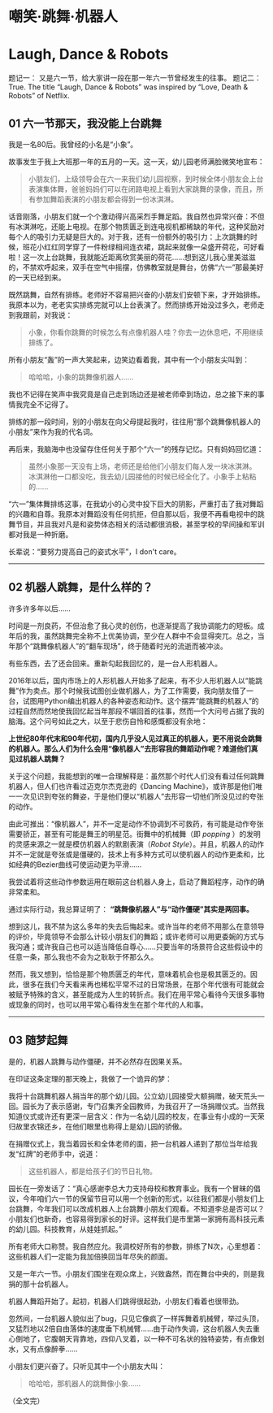 # 嘲笑·跳舞·机器人
# Laugh, Dance & Robots

题记一： 又是六一节，给大家讲一段在那一年六一节曾经发生的往事。
题记二： True. The title “Laugh, Dance & Robots” was inspired by “Love, Death & Robots” of Netflix. 

## 01 六一节那天，我没能上台跳舞

我是一名80后。我曾经的小名是“小象”。

故事发生于我上大班那一年的五月的一天。这一天，幼儿园老师满脸微笑地宣布： 

> 小朋友们，上级领导会在六一来我们幼儿园视察，到时候全体小朋友会上台表演集体舞，爸爸妈妈们可以在闭路电视上看到大家跳舞的录像，而且，所有参加舞蹈表演的小朋友都会得到一份冰淇淋。
 
话音刚落，小朋友们就一个个激动得兴高采烈手舞足蹈。我自然也异常兴奋：不但有冰淇淋吃，还能上电视。在那个物质匮乏到连电视机都稀缺的年代，这种奖励对每个人的吸引力无疑是巨大的。对于我，还有一份额外的吸引力：上次跳舞的时候，班花小红红同学穿了一件粉绿相间连衣裙，跳起来就像一朵盛开荷花，可好看啦！这一次上台跳舞，我就能近距离欣赏美丽的荷花……想到这儿我心里美滋滋的，不禁欢呼起来，双手在空气中摇摆，仿佛教室就是舞台，仿佛“六一”那最美好的一天已经到来。

既然跳舞，自然有排练。老师好不容易把兴奋的小朋友们安顿下来，才开始排练。我原本以为，老老实实排练完就可以上台表演了。然而排练开始没过多久，老师走到我跟前，对我说：

> 小象，你看你跳舞的时候怎么有点像机器人哇？你去一边休息吧，不用继续排练了。

所有小朋友“轰”的一声大笑起来，边笑边看着我，其中有一个小朋友尖叫到：

> 哈哈哈，小象的跳舞像机器人……

我也不记得在笑声中我究竟是自己走到场边还是被老师牵到场边，总之接下来的事情我完全不记得了。

排练的那一段时间，别的小朋友在向父母提起我时，往往用“那个跳舞像机器人的小朋友”来作为我的代名词。

再后来，我脑海中也没留存住任何关于那个“六一”的残存记忆。只有妈妈回忆道：

> 虽然小象那一天没有上场，老师还是给他们小朋友们每人发一块冰淇淋。
> 冰淇淋他一口都没吃，我去幼儿园接他的时候已经全化了。小象手上粘粘的……

“六一”集体舞排练这事，在我幼小的心灵中投下巨大的阴影，严重打击了我对舞蹈的兴趣和自尊。我原本对舞蹈没有任何抗拒，但自那以后，我便不再看电视中的跳舞节目，并且我对凡是和姿势体态相关的活动都很消极，甚至学校的早间操和军训都对我是一种折磨。

长辈说：“要努力提高自己的姿式水平”，I don't care。

----------
## 02 机器人跳舞，是什么样的？

许多许多年以后……

时间是一剂良药，不但治愈了我心灵的创伤，也逐渐提高了我协调能力的短板。成年后的我，虽然跳舞完全称不上优美协调，至少在人群中不会显得突兀。总之，当年那个“跳舞像机器人”的“翻车现场”，终于随着时光的流逝而被冲淡。

有些东西，去了还会回来。重新勾起我回忆的，是一台人形机器人。

2016年以后，国内市场上的人形机器人开始多了起来，有不少人形机器人以“能跳舞”作为卖点。那个时候我试图创业做机器人，为了工作需要，我向朋友借了一台，试图用Python编出机器人的各种姿态和动作。这个摆弄“能跳舞的机器人”的过程自然而然地使我回忆起当年那段不堪回首的往事，然而一个大问号占据了我的脑海。这个问号如此之大，以至于悲伤自怜和感慨都没有余地：

__上世纪80年代末和90年代初，国内几乎没人见过真正的机器人，更不用说会跳舞的机器人。那么人们为什么会用“像机器人”去形容我的舞蹈动作呢？难道他们真见过机器人跳舞？__

关于这个问题，我能想到的唯一合理解释是：虽然那个时代人们没有看过任何跳舞机器人，但人们也许看过迈克尔杰克逊的《Dancing Machine》，或许那是他们唯一一次见识到夸张的舞姿，于是他们便以“机器人”去形容一切他们所没见过的夸张的动作。

由此可推出：“像机器人”，并不一定是动作不协调到不可救药，有可能是动作夸张需要骄正，甚至有可能是舞王的明星范。街舞中的机械舞（即 *popping* ）的发明的灵感来源之一就是模仿机器人的默剧表演（*Robot Style*）。并且，机器人的动作并不一定就是夸张或是僵硬的，技术上有多种方式可以使机器人的动作更柔和，比如经典的Bezier曲线可使运动更为平滑……

我尝试着将这些动作参数运用在眼前这台机器人身上，启动了舞蹈程序，动作的确非常柔和。

通过实际行动，我总算证明了： __“跳舞像机器人”与“动作僵硬”其实是两回事。__

想到这儿，我不禁为这么多年的失去后悔起来。或许当年的老师不用那么在意领导的评价，毕竟领导不会那么计较小朋友们的舞蹈；或许老师可以用更委婉的方式与我沟通；或许我自己也可以适当降低自尊心……只要当年的场景符合这些假设中的任意一条，那么我也不会为之耿耿于怀那么久。

然而，我又想到，恰恰是那个物质匮乏的年代，意味着机会也是极其匮乏的。因此，很多在我们今天看来再也稀松平常不过的日常场景，在那个年代很有可能就会被赋予特殊的含义，甚至能成为人生的转折点。我们在用平常心看待今天很多事物或现象的同时，也可以用平常心看待发生在那个年代的人和事。

----------
## 03 随梦起舞

是的，机器人跳舞与动作僵硬，并不必然存在因果关系。

在印证这条定理的那天晚上，我做了一个诡异的梦：

我将十台跳舞机器人捐当年的那个幼儿园。公立幼儿园接受大额捐赠，破天荒头一回。园长为了表示感谢，专门召集齐全园教师，为我召开了一场捐赠仪式。当然我知道仪式或许还有更深一层含义：作为一名幼儿园的校友，在事业有小成的一天荣归故里衣锦还乡，在他们眼里也称得上是幼儿园的骄傲。

在捐赠仪式上，我当着园长和全体老师的面，把一台机器人递到了那位当年给我发“红牌”的老师手中，说道：

> 这些机器人，都是给孩子们的节日礼物。

园长在一旁发话了：“真心感谢李总大力支持母校和教育事业。我有一个冒昧的倡议，今年咱们六一节的保留节目可以用一个创新的形式，以往我们都是小朋友们上台跳舞，今年我们可以改成机器人上台跳舞小朋友们观看。不知道李总是否可以？小朋友们也新奇，也容易得到家长的好评。这样我们是市里第一家拥有高科技元素的幼儿园。科技教育，从娃娃抓起。”

所有老师大口称赞。我自然应允。我调校好所有的参数，排练了N次，心里想着：这些机器人们一定能为我加倍换回当年尽失的颜面。

又是一年六一节。小朋友们围坐在观众席上，兴致盎然，而在舞台中央的，则是我捐的那十台机器人。

机器人舞蹈开始了。起初，机器人们跳得很起劲，小朋友们看着也很带劲。

忽然间，一台机器人貌似出了bug，只见它像疯了一样挥舞着机械臂，举过头顶，又猛烈地以2倍自由落体的速度垂下机械臂……由于动作失调，这台机器人失去重心倒地了，它腹朝天背靠地，四仰八叉着，以一种不可名状的独特姿势，有点像划水，又有点像醉拳……

小朋友们更兴奋了。只听见其中一个小朋友大叫：

> 哈哈哈，那机器人的跳舞像小象……

（全文完）
